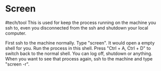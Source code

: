 # Screen
#tech/tool
This is used for keep the process running on the machine you ssh to,
even you disconnected from the ssh and shutdown your local computer.

First ssh to the machine normally.
Type "screen".
It would open a empty shell for you.
Run the process in this shell.
Press "Ctrl + A, Ctrl + D" to switch back to the normal shell.
You can log off, shutdown or anything.
When you want to see that process again, ssh to the machine and type "screen -r".